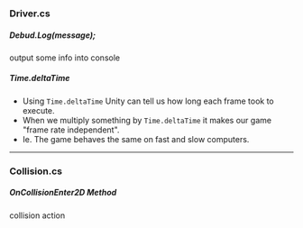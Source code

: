 ### Driver.cs

##### Debud.Log(message);
output some info into console 
##### Time.deltaTime
* Using `Time.deltaTime` Unity can tell us how long each frame took to execute.
* When we multiply something by `Time.deltaTime` it makes our game "frame rate independent".
* Ie. The game behaves the same on fast and slow computers.

***
### Collision.cs
##### OnCollisionEnter2D Method
collision action
